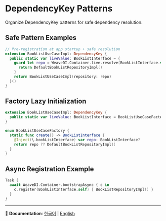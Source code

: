 # DependencyKey Patterns

Organize DependencyKey patterns for safe dependency resolution.

## Safe Pattern Examples
```swift
// Pre-registration at app startup + safe resolution
extension BookListUseCaseImpl: DependencyKey {
  public static var liveValue: BookListInterface = {
    guard let repo = WeaveDI.Container.live.resolve(BookListInterface.self) else {
      return DefaultBookListRepositoryImpl()
    }
    return BookListUseCaseImpl(repository: repo)
  }()
}
```

## Factory Lazy Initialization
```swift
extension BookListUseCaseImpl: DependencyKey {
  public static var liveValue: BookListInterface = BookListUseCaseFactory.create()
}

enum BookListUseCaseFactory {
  static func create() -> BookListInterface {
    @Inject(\.bookListInterface) var repo: BookListInterface?
    return repo ?? DefaultBookListRepositoryImpl()
  }
}
```

## Async Registration Example
```swift
Task {
  await WeaveDI.Container.bootstrapAsync { c in
    c.register(BookListInterface.self) { BookListRepositoryImpl() }
  }
}
```

---

📖 **Documentation**: [한국어](../ko.lproj/DependencyKeyPatterns) | [English](DependencyKeyPatterns)
